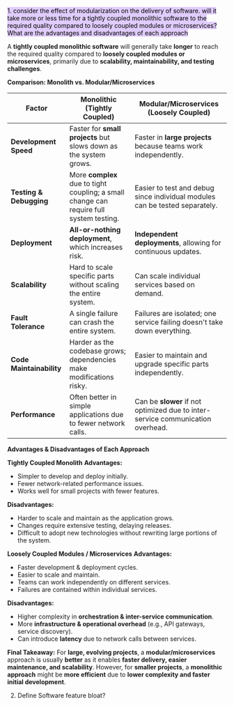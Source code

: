 <mark style="background: #D2B3FFA6;">1. consider the effect of modularization on the delivery of software. will it take more or less time for a tightly coupled monolithic software to the required quality compared to loosely coupled modules or microservices? What are the advantages and disadvantages of each approach</mark>

A **tightly coupled monolithic software** will generally take **longer** to reach the required quality compared to **loosely coupled modules or microservices**, primarily due to **scalability, maintainability, and testing challenges**.

**Comparison: Monolith vs. Modular/Microservices**

|Factor|**Monolithic (Tightly Coupled)**|**Modular/Microservices (Loosely Coupled)**|
|---|---|---|
|**Development Speed**|Faster for **small projects** but slows down as the system grows.|Faster in **large projects** because teams work independently.|
|**Testing & Debugging**|More **complex** due to tight coupling; a small change can require full system testing.|Easier to test and debug since individual modules can be tested separately.|
|**Deployment**|**All-or-nothing deployment**, which increases risk.|**Independent deployments**, allowing for continuous updates.|
|**Scalability**|Hard to scale specific parts without scaling the entire system.|Can scale individual services based on demand.|
|**Fault Tolerance**|A single failure can crash the entire system.|Failures are isolated; one service failing doesn't take down everything.|
|**Code Maintainability**|Harder as the codebase grows; dependencies make modifications risky.|Easier to maintain and upgrade specific parts independently.|
|**Performance**|Often better in simple applications due to fewer network calls.|Can be **slower** if not optimized due to inter-service communication overhead.|
**Advantages & Disadvantages of Each Approach**

**Tightly Coupled Monolith**
**Advantages:**
- Simpler to develop and deploy initially.
- Fewer network-related performance issues.
- Works well for small projects with fewer features.

**Disadvantages:**
- Harder to scale and maintain as the application grows.
- Changes require extensive testing, delaying releases.
- Difficult to adopt new technologies without rewriting large portions of the system.

**Loosely Coupled Modules / Microservices**
**Advantages:**
- Faster development & deployment cycles.
- Easier to scale and maintain.
- Teams can work independently on different services.
- Failures are contained within individual services.

**Disadvantages:**
- Higher complexity in **orchestration & inter-service communication**.
- More **infrastructure & operational overhead** (e.g., API gateways, service discovery).
- Can introduce **latency** due to network calls between services.

**Final Takeaway:**
For **large, evolving projects**, a **modular/microservices** approach is usually **better** as it enables **faster delivery, easier maintenance, and scalability**. However, for **smaller projects**, a **monolithic approach** might be **more efficient** due to **lower complexity and faster initial development**.


2. Define Software feature bloat?
